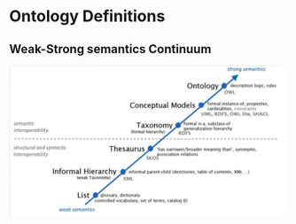 # Ontology Definitions

## Weak-Strong semantics Continuum

![](../../zuluzulu/__images__/ontology_definitions/2022-10-25-11-35-58.png)
